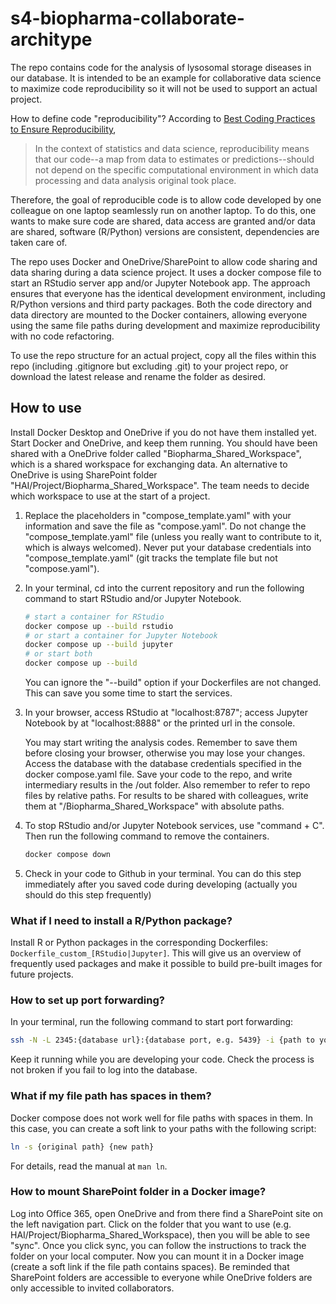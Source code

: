 # s4-biopharma-collaborate-architype
The repo contains code for the analysis of lysosomal storage diseases in our database. It is intended to be an example for collaborative data science to maximize code reproducibility so it will not be used to support an actual project. 

How to define code "reproducibility"? According to [Best Coding Practices to Ensure Reproducibility](http://griverorz.net/assets/pdf/good_practices-pst.pdf),

> In the context of statistics and data science, reproducibility means that our code--a map from data to estimates or predictions--should not depend on the specific computational environment in which data processing and data analysis original took place.

Therefore, the goal of reproducible code is to allow code developed by one colleague on one laptop seamlessly run on another laptop. To do this, one wants to make sure code are shared, data access are granted and/or data are shared, software (R/Python) versions are consistent, dependencies are taken care of. 

The repo uses Docker and OneDrive/SharePoint to allow code sharing and data sharing during a data science project. It uses a docker compose file to start an RStudio server app and/or Jupyter Notebook app. The approach ensures that everyone has the identical development environment, including R/Python versions and third party packages. Both the code directory and data directory are mounted to the Docker containers, allowing everyone using the same file paths during development and maximize reproducibility with no code refactoring. 

To use the repo structure for an actual project, copy all the files within this repo (including .gitignore but excluding .git) to your project repo, or download the latest release and rename the folder as desired.

## How to use

Install Docker Desktop and OneDrive if you do not have them installed yet. Start Docker and OneDrive, and keep them running. You should have been shared with a OneDrive folder called "Biopharma_Shared_Workspace", which is a shared workspace for exchanging data. An alternative to OneDrive is using SharePoint folder "HAI/Project/Biopharma_Shared_Workspace". The team needs to decide which workspace to use at the start of a project. 

1. Replace the placeholders in "compose_template.yaml" with your information and save the file as "compose.yaml". Do not change the "compose_template.yaml" file (unless you really want to contribute to it, which is always welcomed). Never put your database credentials into "compose_template.yaml" (git tracks the template file but not "compose.yaml").   

3. In your terminal, cd into the current repository and run the following command to start RStudio and/or Jupyter Notebook. 
    ```bash
    # start a container for RStudio
   docker compose up --build rstudio
    # or start a container for Jupyter Notebook
   docker compose up --build jupyter
   # or start both
   docker compose up --build
    ```
   You can ignore the "--build" option if your Dockerfiles are not changed. This can save you some time to start the services. 
4. In your browser, access RStudio at "localhost:8787"; access Jupyter Notebook by at "localhost:8888" or the printed url in the console. 
  
   You may start writing the analysis codes. Remember to save them before closing your browser, otherwise you may lose your changes. Access the database with the database credentials specified in the docker compose.yaml file. Save your code to the repo, and write intermediary results in the /out folder. Also remember to refer to repo files by relative paths. For results to be shared with colleagues, write them at "/Biopharma_Shared_Workspace" with absolute paths. 

5. To stop RStudio and/or Jupyter Notebook services, use "command + C". Then run the following command to remove the containers. 
   ```bash 
   docker compose down
   ```
   
6. Check in your code to Github in your terminal. You can do this step immediately after you saved code during developing (actually you should do this step frequently)

### What if I need to install a R/Python package?
Install R or Python packages in the corresponding Dockerfiles: `Dockerfile_custom_[RStudio|Jupyter]`.  This will give us an overview of frequently used packages and make it possible to build pre-built images for future projects. 


### How to set up port forwarding?
In your terminal, run the following command to start port forwarding:
```bash 
ssh -N -L 2345:{database url}:{database port, e.g. 5439} -i {path to your private key} {user name on bastion host}@{url of bastion host}
```
Keep it running while you are developing your code. Check the process is not broken if you fail to log into the database. 

### What if my file path has spaces in them?
Docker compose does not work well for file paths with spaces in them. In this case, you can create a soft link to your paths with the following script:
```bash 
ln -s {original path} {new path}
```
For details, read the manual at `man ln`.

### How to mount SharePoint folder in a Docker image?
Log into Office 365, open OneDrive and from there find a SharePoint site on the left navigation part. Click on the folder that you want to use (e.g. HAI/Project/Biopharma_Shared_Workspace), then you will be able to see "sync". Once you click sync, you can follow the instructions to track the folder on your local computer. Now you can mount it in a Docker image (create a soft link if the file path contains spaces). Be reminded that SharePoint folders are accessible to everyone while OneDrive folders are only accessible to invited collaborators. 
